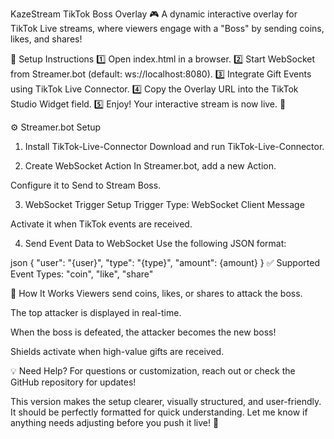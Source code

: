 KazeStream TikTok Boss Overlay 🎮
A dynamic interactive overlay for TikTok Live streams, where viewers engage with a "Boss" by sending coins, likes, and shares!

🚀 Setup Instructions
1️⃣ Open index.html in a browser. 2️⃣ Start WebSocket from Streamer.bot (default: ws://localhost:8080). 3️⃣ Integrate Gift Events using TikTok Live Connector. 4️⃣ Copy the Overlay URL into the TikTok Studio Widget field. 5️⃣ Enjoy! Your interactive stream is now live. 🎉

⚙️ Streamer.bot Setup
1. Install TikTok-Live-Connector
Download and run TikTok-Live-Connector.

2. Create WebSocket Action
In Streamer.bot, add a new Action.

Configure it to Send to Stream Boss.

3. WebSocket Trigger Setup
Trigger Type: WebSocket Client Message

Activate it when TikTok events are received.

4. Send Event Data to WebSocket
Use the following JSON format:

json
{
  "user": "{user}",
  "type": "{type}",
  "amount": {amount}
}
✅ Supported Event Types: "coin", "like", "share"

🎯 How It Works
Viewers send coins, likes, or shares to attack the boss.

The top attacker is displayed in real-time.

When the boss is defeated, the attacker becomes the new boss!

Shields activate when high-value gifts are received.

💡 Need Help?
For questions or customization, reach out or check the GitHub repository for updates!

This version makes the setup clearer, visually structured, and user-friendly. It should be perfectly formatted for quick understanding. Let me know if anything needs adjusting before you push it live! 🚀
